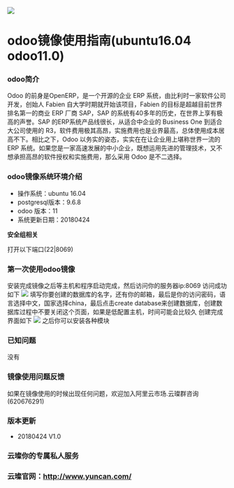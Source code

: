 ![](https://upload-images.jianshu.io/upload_images/3778244-8c2fce9cf31a88af.png?imageMogr2/auto-orient/strip%7CimageView2/2/w/1240)

# odoo镜像使用指南(ubuntu16.04 odoo11.0)

### odoo简介

Odoo 的前身是OpenERP，是一个开源的企业 ERP 系统，由比利时一家软件公司开发，创始人 Fabien 自大学时期就开始该项目，Fabien 的目标是超越目前世界排名第一的商业 ERP 厂商 SAP，SAP 的系统有40多年的历史，在世界上享有极高的声誉。SAP 的ERP系统产品线很长，从适合中企业的 Business One 到适合大公司使用的 R3，软件费用极其高昂，实施费用也是业界最高，总体使用成本居高不下。相比之下，Odoo 以务实的姿态，实实在在让企业用上堪称世界一流的 ERP 系统。如果您是一家高速发展的中小企业，既想运用先进的管理技术，又不想承担高昂的软件授权和实施费用，那么采用 Odoo 是不二选择。

### odoo镜像系统环境介绍

- 操作系统：ubuntu 16.04
- postgresql版本：9.6.8
- odoo 版本：11
- 系统更新日期：20180424

**安全组相关**

打开以下端口(22|8069)

### 第一次使用odoo镜像

安装完成镜像之后等主机和程序启动完成，然后访问你的服务器ip:8069
访问成功如下
![](https://upload-images.jianshu.io/upload_images/3778244-d3263f578d948da2.png?imageMogr2/auto-orient/strip%7CimageView2/2/w/1240)
填写你要创建的数据库的名字，还有你的邮箱，最后是你的访问密码，语言选择中文，国家选择china，最后点击create database来创建数据库，创建数据库过程中不要关闭这个页面，如果是低配置主机，时间可能会比较久
创建完成界面如下
![](https://upload-images.jianshu.io/upload_images/3778244-7e62b35a2a1ac6e6.png?imageMogr2/auto-orient/strip%7CimageView2/2/w/1240)
之后你可以安装各种模块

### 已知问题

没有

### 镜像使用问题反馈

如果在镜像使用的时候出现任何问题，欢迎加入阿里云市场.云璨群咨询(620676291)

### 版本更新

- 20180424 V1.0

### 云璨你的专属私人服务

### 云璨官网：http://www.yuncan.com/
